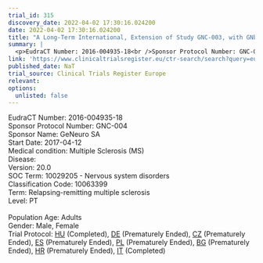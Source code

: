 ```yaml
---
trial_id: 315
discovery_date: 2022-04-02 17:30:16.024200
date: 2022-04-02 17:30:16.024200
title: "A Long-Term International, Extension of Study GNC-003, with GNbAC1 in Patients with Relapsing Remitting Multiple Sclerosis"
summary: |
  <p>EudraCT Number: 2016-004935-18<br />Sponsor Protocol Number: GNC-004<br />Sponsor Name: GeNeuro SA<br />Start Date: 2017-04-12<br />Medical condition: Multiple Sclerosis (MS)<br />Disease: <br />Version: 20.0<br />SOC Term: 10029205 - Nervous system disorders<br />Classification Code: 10063399<br />Term: Relapsing-remitting multiple sclerosis<br />Level: PT<br /><br />Population Age: Adults<br />Gender: Male, Female<br />Trial Protocol: <a href="https://www.clinicaltrialsregister.eu/ctr-search/trial/2016-004935-18/HU">HU</a> (Completed), <a href="https://www.clinicaltrialsregister.eu/ctr-search/trial/2016-004935-18/DE">DE</a> (Prematurely Ended), <a href="https://www.clinicaltrialsregister.eu/ctr-search/trial/2016-004935-18/CZ">CZ</a> (Prematurely Ended), <a href="https://www.clinicaltrialsregister.eu/ctr-search/trial/2016-004935-18/ES">ES</a> (Prematurely Ended), <a href="https://www.clinicaltrialsregister.eu/ctr-search/trial/2016-004935-18/PL">PL</a> (Prematurely Ended), <a href="https://www.clinicaltrialsregister.eu/ctr-search/trial/2016-004935-18/BG">BG</a> (Prematurely Ended), <a href="https://www.clinicaltrialsregister.eu/ctr-search/trial/2016-004935-18/HR">HR</a> (Prematurely Ended), <a href="https://www.clinicaltrialsregister.eu/ctr-search/trial/2016-004935-18/IT">IT</a> (Completed)</p>
link: 'https://www.clinicaltrialsregister.eu/ctr-search/search?query=eudract_number:2016-004935-18'
published_date: NaT
trial_source: Clinical Trials Register Europe
relevant: 
options:
  unlisted: false
---
```

<p>EudraCT Number: 2016-004935-18<br />Sponsor Protocol Number: GNC-004<br />Sponsor Name: GeNeuro SA<br />Start Date: 2017-04-12<br />Medical condition: Multiple Sclerosis (MS)<br />Disease: <br />Version: 20.0<br />SOC Term: 10029205 - Nervous system disorders<br />Classification Code: 10063399<br />Term: Relapsing-remitting multiple sclerosis<br />Level: PT<br /><br />Population Age: Adults<br />Gender: Male, Female<br />Trial Protocol: <a href="https://www.clinicaltrialsregister.eu/ctr-search/trial/2016-004935-18/HU">HU</a> (Completed), <a href="https://www.clinicaltrialsregister.eu/ctr-search/trial/2016-004935-18/DE">DE</a> (Prematurely Ended), <a href="https://www.clinicaltrialsregister.eu/ctr-search/trial/2016-004935-18/CZ">CZ</a> (Prematurely Ended), <a href="https://www.clinicaltrialsregister.eu/ctr-search/trial/2016-004935-18/ES">ES</a> (Prematurely Ended), <a href="https://www.clinicaltrialsregister.eu/ctr-search/trial/2016-004935-18/PL">PL</a> (Prematurely Ended), <a href="https://www.clinicaltrialsregister.eu/ctr-search/trial/2016-004935-18/BG">BG</a> (Prematurely Ended), <a href="https://www.clinicaltrialsregister.eu/ctr-search/trial/2016-004935-18/HR">HR</a> (Prematurely Ended), <a href="https://www.clinicaltrialsregister.eu/ctr-search/trial/2016-004935-18/IT">IT</a> (Completed)</p>